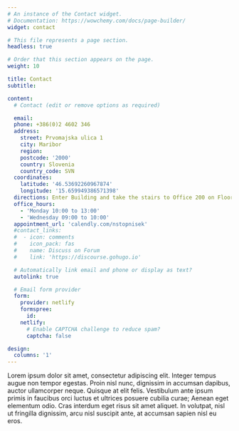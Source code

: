 ```yaml
---
# An instance of the Contact widget.
# Documentation: https://wowchemy.com/docs/page-builder/
widget: contact

# This file represents a page section.
headless: true

# Order that this section appears on the page.
weight: 10

title: Contact
subtitle:

content:
  # Contact (edit or remove options as required)

  email: 
  phone: +386(0)2 4602 346
  address:
    street: Prvomajska ulica 1
    city: Maribor
    region: 
    postcode: '2000'
    country: Slovenia
    country_code: SVN
  coordinates:
    latitude: '46.53692260967874'
    longitude: '15.659949386571398'
  directions: Enter Building and take the stairs to Office 200 on Floor 2.
  office_hours:
    - 'Monday 10:00 to 13:00'
    - 'Wednesday 09:00 to 10:00'
  appointment_url: 'calendly.com/nstopnisek'
  #contact_links:
  #  - icon: comments
  #    icon_pack: fas
  #    name: Discuss on Forum
  #    link: 'https://discourse.gohugo.io'

  # Automatically link email and phone or display as text?
  autolink: true

  # Email form provider
  form:
    provider: netlify
    formspree:
      id:
    netlify:
      # Enable CAPTCHA challenge to reduce spam?
      captcha: false

design:
  columns: '1'
---
```


Lorem ipsum dolor sit amet, consectetur adipiscing elit. Integer tempus augue non tempor egestas. Proin nisl nunc, dignissim in accumsan dapibus, auctor ullamcorper neque. Quisque at elit felis. Vestibulum ante ipsum primis in faucibus orci luctus et ultrices posuere cubilia curae; Aenean eget elementum odio. Cras interdum eget risus sit amet aliquet. In volutpat, nisl ut fringilla dignissim, arcu nisl suscipit ante, at accumsan sapien nisl eu eros.
